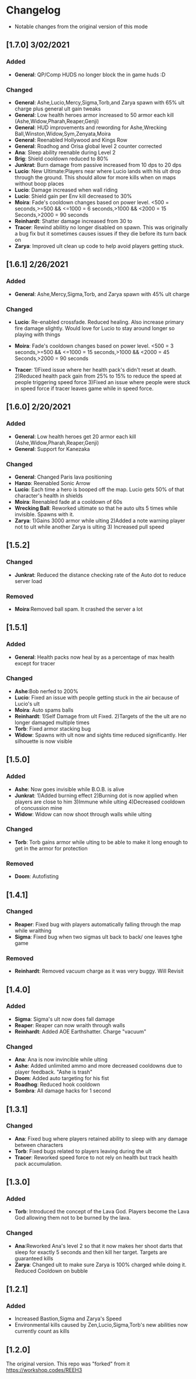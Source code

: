 # Changelog
- Notable changes from the original version of this mode

## [1.7.0] 3/02/2021
### Added
- **General**: QP/Comp HUDS no longer block the in game huds :D

### Changed
- **General**: Ashe,Lucio,Mercy,Sigma,Torb,and Zarya spawn with 65% ult charge plus general ult gain tweaks
- **General**: Low health heroes armor increased to 50 armor each kill (Ashe,Widow,Pharah,Reaper,Genji)
- **General**: HUD improvements and rewording for Ashe,Wrecking Ball,Winston,Widow,Sym,Zenyata,Moira
- **General**: Reenabled Hollywood and Kings Row 
- **General**: Roadhog and Orisa global level 2  counter corrected
- **Ana**: Sleep ability reenable during Level 2
- **Brig**: Shield cooldown reduced to 80%
- **Junkrat**: Burn damage from passive increased from 10 dps to 20 dps
- **Lucio**: New Ultimate:Players near where Lucio lands with his ult drop through the ground. This should allow for more kills when on maps without boop places
- **Lucio**: Damage increased when wall riding 
- **Lucio**: Shield gain per Env kill decreased to 30%
- **Moira**: Fade's cooldown changes based on power level. <500  =  seconds,>=500  && <=1000 = 6 seconds,>1000  && <2000 = 15 Seconds,>2000 = 90 seconds
- **Reinhardt**: Shatter damage increased from 30 to 
- **Tracer**: Rewind abilitiy no longer disabled on spawn. This was originally a bug fix but it sometimes causes issues if they die before its turn back on
- **Zarya**: Improved ult clean up code to help avoid players getting stuck. 

## [1.6.1] 2/26/2021
### Added
- **General**: Ashe,Mercy,Sigma,Torb, and Zarya spawn with 45% ult charge
### Changed
- **Lucio**: Re-enabled crossfade. Reduced healing. Also increase primary fire damage slightly. Would love for Lucio to stay around longer so playing with things
- **Moira**: Fade's cooldown changes based on power level. <500  = 3 seconds,>=500  && <=1000 = 15 seconds,>1000  && <2000 = 45 Seconds,>2000 = 90 seconds

- **Tracer**: 1)Fixed issue where her health pack's didn't reset at death. 2)Reduced health pack gain from 25% to 15% to reduce the speed at people triggering speed force
3)Fixed an issue where people were stuck in speed force if tracer leaves game while in speed force.


## [1.6.0] 2/20/2021
### Added
- **General**: Low health heroes get 20 armor each kill (Ashe,Widow,Pharah,Reaper,Genji)
- **General**: Support for Kanezaka

### Changed
- **General**: Changed Paris lava positioning
- **Hanzo**: Reenabled Sonic Arrow
- **Lucio**: Each time a hero is booped off the map. Lucio gets 50% of that character's health in shields
- **Moira**: Reenabled fade at a cooldown of 60s
- **Wrecking Ball**: Reworked ultimate so that he auto ults 5 times while invisible. Spawns with it.
- **Zarya**: 1)Gains 3000 armor while ulting 2)Added a note warning player not to ult while another Zarya is ulting 3) Increased pull speed

## [1.5.2]
### Changed
- **Junkrat**: Reduced the distance checking rate of the Auto dot to reduce server load

### Removed
- **Moira**:Removed ball spam. It crashed the server a lot

## [1.5.1]
### Added
- **General**: Health packs now heal by as a percentage of max health except for tracer

### Changed
- **Ashe**:Bob nerfed to 200%
- **Lucio**: Fixed an issue with people getting stuck in the air because of Lucio's ult
- **Moira**: Auto spams balls
- **Reinhardt**: 1)Self Damage from ult Fixed. 2)Targets of the the ult are no longer damaged multiple times
- **Torb**: Fixed armor stacking bug
- **Widow**: Spawns with ult now and sights time reduced significantly. Her silhouette is now visible  


## [1.5.0]
### Added
- **Ashe**: Now goes invisible while B.O.B. is alive
- **Junkrat**: 1)Added burning effect 2)Burning dot is now applied when players are close to him 3)Immune while ulting 4)Decreased cooldown of concussion mine
- **Widow**: Widow can now shoot through walls while ulting

### Changed
- **Torb**: Torb gains armor while ulting to be able to make it long enough to get in the armor for protection
### Removed
- **Doom**: Autofisting


## [1.4.1]
### Changed
- **Reaper**: Fixed bug with players automatically falling through the map while wraithing
- **Sigma**: Fixed bug when two sigmas ult back to back/ one leaves tghe game

### Removed
- **Reinhardt**: Removed vacuum charge as it was very buggy. Will Revisit

## [1.4.0]
### Added
- **Sigma**: Sigma's ult now does fall damage 
- **Reaper**: Reaper can now wraith through walls
- **Reinhardt**: Added AOE Earthshatter. Charge "vacuum"

### Changed
- **Ana**: Ana is now invincible while ulting
- **Ashe**: Added unlimited ammo and more decreased cooldowns due to player feedback. "Ashe is trash"
- **Doom**: Added auto targeting for his fist
- **Roadhog**: Reduced hook cooldown 
- **Sombra**: All damage hacks for 1 second

## [1.3.1]
### Changed
- **Ana**: Fixed bug where players retained ability to sleep with any damage between characters
- **Torb**: Fixed bugs related to players leaving during the ult
- **Tracer**: Reworked speed force to not rely on health but track health pack accumulation.

## [1.3.0]
### Added
- **Torb**: Introduced the concept of the Lava God. Players become the Lava God allowing them not to be burned by the lava.

### Changed
- **Ana**:Reworked Ana's level 2 so that it now makes her shoot darts that sleep for exactly 5 seconds and then kill her target. Targets are guaranteed kills
- **Zarya**: Changed ult to make sure Zarya is 100% charged while doing it. Reduced Cooldown on bubble

## [1.2.1] 
### Added
- Increased Bastion,Sigma and Zarya's Speed
- Environmental kills caused by Zen,Lucio,Sigma,Torb's new abilities now currently count as kills


## [1.2.0]
The original version. This repo was "forked" from it https://workshop.codes/REEH3 
```

